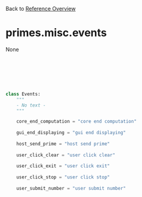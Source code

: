 
Back to [Reference Overview](https://github.com/pyrustic/primes/blob/master/docs/reference)

# primes.misc.events

None

<br>


```python

```

<br>

```python

class Events:
    """
    - No text -
    """

    core_end_computation = "core end computation"
    
    gui_end_displaying = "gui end displaying"
    
    host_send_prime = "host send prime"
    
    user_click_clear = "user click clear"
    
    user_click_exit = "user click exit"
    
    user_click_stop = "user click stop"
    
    user_submit_number = "user submit number"
    
```

